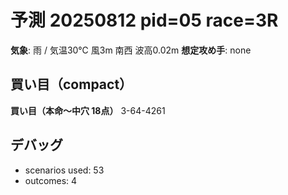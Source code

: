 # 予測 20250812 pid=05 race=3R
**気象**: 雨 / 気温30℃ 風3m 南西 波高0.02m
**想定攻め手**: none

## 買い目（compact）
**買い目（本命〜中穴 18点）**
3-64-4261

## デバッグ
- scenarios used: 53
- outcomes: 4